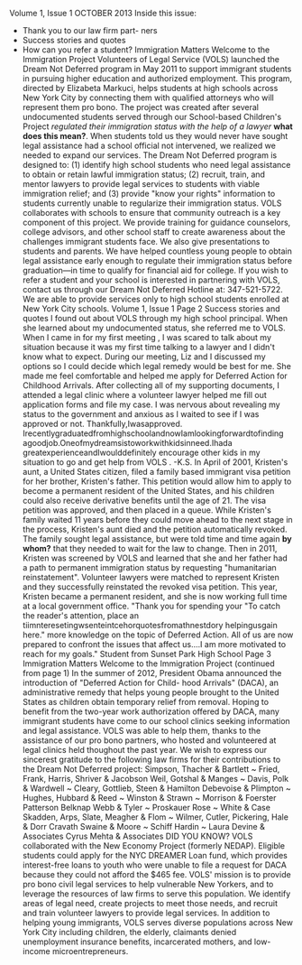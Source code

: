 Volume 1, Issue 1
OCTOBER 2013
Inside this issue:
- Thank you to our law firm part- ners
- Success stories and
quotes
- How can you refer a student?
Immigration Matters
Welcome to the Immigration Project
Volunteers of Legal Service (VOLS) launched the Dream Not Deferred program in May 2011 to support immigrant students in pursuing higher education and
authorized employment. This program, directed by Elizabeta Markuci, helps students at high schools across New York City by connecting them with qualified attorneys who will represent them pro bono.
The project was created after several undocumented students served through our School-based Children's Project *regulated their immigration status with the help of a lawyer* **what does this mean?**. When students told us they would never have sought legal assistance had a school official not intervened, we realized we needed to expand our services.
The Dream Not Deferred program is designed to: (1) identify high school students who need legal assistance to obtain or retain lawful immigration status; (2) recruit, train, and mentor lawyers to provide legal services to students with viable immigration relief; and (3) provide "know your rights" information to students currently unable to regularize their immigration status.
VOLS collaborates with schools to ensure that community outreach is a key component of this project. We provide training for guidance counselors, college advisors, and other school staff to create awareness about the challenges immigrant students face. We also give presentations to students and parents. We have helped countless young people to obtain legal assistance early enough to regulate their immigration status before graduation—in time to qualify for financial aid for
college.
If you wish to refer a student and your school is interested in partnering with VOLS, contact us through our Dream Not Deferred Hotline at: 347-521-5722. We are able to provide services only to high school students enrolled at New York City schools.
Volume 1, Issue 1 Page 2
Success stories and quotes
I found out about VOLS through my high school principal. When she learned about my undocumented status, she referred me to VOLS. When I came in for my first meeting , I was scared to talk about my situation because it was my first time talking to a lawyer and I didn't know what to expect.
During our meeting, Liz and I discussed my options so I could decide which legal remedy would be best for me. She made me feel comfortable and helped me apply for
Deferred Action for Childhood Arrivals. After collecting all of my supporting documents, I attended a legal clinic where a volunteer lawyer helped me fill out application forms and file my case. I was nervous about revealing my status to the government and anxious as I waited to see if I was approved or not.
Thankfully,Iwasapproved. IrecentlygraduatedfromhighschoolandnowIamlookingforwardtofinding agoodjob.Oneofmydreamsistoworkwithkidsinneed.Ihada greatexperienceandIwoulddefinitely
encourage other kids in my situation to go and get help from VOLS .
-K.S.
In April of 2001, Kristen's aunt, a United States citizen, filed a
family based immigrant visa petition for her brother, Kristen's father. This petition would allow him to apply to become a permanent resident of the United States,
and his children could also receive derivative benefits until the age of 21. The visa petition was approved, and then placed in a queue. While Kristen's family waited 11
years before they could move ahead to the next stage in the process,
Kristen's aunt died and the petition automatically revoked. The
family sought legal assistance, but were told time and time again **by whom?** that they needed to wait for the law to change. Then in 2011, Kristen was screened by VOLS and learned that she and her father had a path to permanent immigration status by requesting "humanitarian reinstatement". Volunteer lawyers were matched to represent Kristen and they successfully reinstated the revoked visa petition. This year, Kristen became a permanent resident, and she is now working full time at a local government office.
"Thank you for spending your
"To catch the reader's attention, place an tiimnteresetingwsenteintcehorquotesfromathnestdory helpingusgain
here."
more knowledge on the topic of Deferred Action. All of us are now prepared to confront the issues that affect us....I am more motivated to reach for my goals."
Student from Sunset Park High School
Page 3 Immigration Matters
Welcome to the Immigration Project (continued from page 1)
In the summer of 2012, President Obama announced the introduction of "Deferred Action for Child- hood Arrivals" (DACA), an administrative remedy that helps young people brought to the United States as children obtain temporary relief from removal. Hoping to benefit from the two-year work authorization offered by DACA, many immigrant students have come to our school clinics seeking information and legal assistance. VOLS was able to help them, thanks to the assistance of our pro bono partners, who hosted and volunteered at legal clinics held thoughout the past year. We wish to express our sincerest gratitude to the following law firms for their contributions to the Dream Not Deferred project:
Simpson, Thacher & Bartlett ~ Fried, Frank, Harris, Shriver & Jacobson
Weil, Gotshal & Manges ~ Davis, Polk & Wardwell ~ Cleary, Gottlieb, Steen & Hamilton
Debevoise & Plimpton ~ Hughes, Hubbard & Reed ~ Winston & Strawn ~ Morrison & Foerster Patterson Belknap Webb & Tyler ~ Proskauer Rose ~ White & Case
Skadden, Arps, Slate, Meagher & Flom ~ Wilmer, Cutler, Pickering, Hale & Dorr Cravath Swaine & Moore ~ Schiff Hardin ~ Laura Devine & Associates
Cyrus Mehta & Associates
DID YOU KNOW? VOLS collaborated with the New Economy Project (formerly NEDAP). Eligible students could apply for the NYC DREAMER Loan fund, which provides interest-free loans to youth who were unable to file a request for DACA because they could not afford the $465 fee.
VOLS' mission is to provide pro bono civil legal services to help vulnerable New Yorkers, and to leverage the resources of law firms to serve this population. We identify areas of legal need, create projects to meet those needs, and recruit and train volunteer lawyers to provide legal services. In addition to helping young immigrants, VOLS serves diverse populations across New York City including children, the elderly, claimants denied unemployment insurance benefits, incarcerated mothers, and low-income microentrepreneurs.
